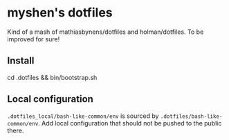 # myshen's dotfiles #

Kind of a mash of mathiasbynens/dotfiles and holman/dotfiles. To be improved
for sure!

## Install ##
cd .dotfiles && bin/bootstrap.sh

## Local configuration ##
`.dotfiles_local/bash-like-common/env` is sourced by
`.dotfiles/bash-like-common/env`. Add local configuration that should not be
pushed to the public there.
